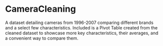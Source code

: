 # CameraCleaning
A dataset detailing cameras from 1996-2007 comparing different brands and a select few characteristics. 
Included is a Pivot Table created from the cleaned dataset to showcase more key characteristics, their averages, and a convenient way to compare them. 
